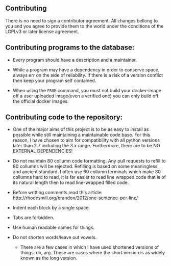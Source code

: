 Contributing
------------

There is no need to sign a contributor agreement.  All changes bellong to you and you agree to provide them to the world under the conditions of the LGPLv3 or later license agreement.

Contributing programs to the database:
--------------------------------------

 * Every program should have a description and a maintainer.

 * While a program may have a dependency in order to conserve space, always err on the side of reliability.  If there is a risk of a version conflict then keep your program self contained.

 * When using the `FROM` command, you must not build your docker-image off a user uploaded image(even a verified one) you can only build off the official docker images.

Contributing code to the repository:
------------------------------------

 * One of the major aims of this project is to be as easy to install as possible while still maintaining a maintainable code base.  For this reason, I have chosen to aim for compatibility with all python versions later than 2.7 including the 3.x range.  Furthermore, there are to be NO EXTERNAL DEPENDENCIES!

 * Do not maintain 80 collumn code formatting.  Any pull requests to refill to 80 collumns will be rejected.  Refilling is based on some meaningless and ancient standard.  I often use 60 collumn terminals which make 80 collumns hard to read, it is far easier to read line wrapped code that is of its natural length then to read line-wrapped filled code.

 * Before writting comments read this article: http://rhodesmill.org/brandon/2012/one-sentence-per-line/

 * Indent each block by a single space.

 * Tabs are forbidden.

 * Use human readable names for things.

 * Do not shorten words/leave out vowels.

   + There are a few cases in which I have used shortened versions of things: dir, arg.  These are cases where the short version is as widely known as the long version.
